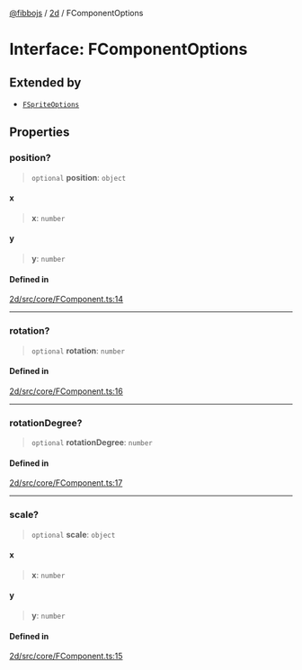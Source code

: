 [@fibbojs](/api/index) / [2d](/api/2d) / FComponentOptions

# Interface: FComponentOptions

## Extended by

- [`FSpriteOptions`](FSpriteOptions.md)

## Properties

### position?

> `optional` **position**: `object`

#### x

> **x**: `number`

#### y

> **y**: `number`

#### Defined in

[2d/src/core/FComponent.ts:14](https://github.com/fibbojs/fibbo/blob/fc0b9ae1dcd24855b80ad46a69cb7005bbcce7f4/packages/2d/src/core/FComponent.ts#L14)

***

### rotation?

> `optional` **rotation**: `number`

#### Defined in

[2d/src/core/FComponent.ts:16](https://github.com/fibbojs/fibbo/blob/fc0b9ae1dcd24855b80ad46a69cb7005bbcce7f4/packages/2d/src/core/FComponent.ts#L16)

***

### rotationDegree?

> `optional` **rotationDegree**: `number`

#### Defined in

[2d/src/core/FComponent.ts:17](https://github.com/fibbojs/fibbo/blob/fc0b9ae1dcd24855b80ad46a69cb7005bbcce7f4/packages/2d/src/core/FComponent.ts#L17)

***

### scale?

> `optional` **scale**: `object`

#### x

> **x**: `number`

#### y

> **y**: `number`

#### Defined in

[2d/src/core/FComponent.ts:15](https://github.com/fibbojs/fibbo/blob/fc0b9ae1dcd24855b80ad46a69cb7005bbcce7f4/packages/2d/src/core/FComponent.ts#L15)
